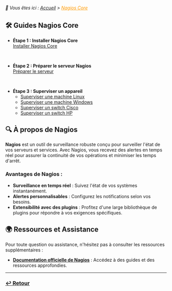<link rel="stylesheet" type="text/css" href="../../assets/css/principal-theme.css">

###### 📂 Vous êtes ici : [Accueil](../../index.md) > <a href="." style="color: #ff9900; text-decoration: underline;">Nagios Core</a>

## 🛠️ Guides Nagios Core

-  **Étape 1 : Installer Nagios Core**  
  [Installer Nagios Core](installation-nagioscore.md)

<br>

- **Étape 2 : Préparer le serveur Nagios**  
  [Préparer le serveur](preparation-nagioscore.md)

<br>

- **Étape 3 : Superviser un appareil**  
  - [Superviser une machine Linux](supervision/machine-debian.md)
  - [Superviser une machine Windows](supervision/machine-windows.md)  
  - [Superviser un switch Cisco](supervision/switch-cisco.md)  
  - [Superviser un switch HP](supervision/switch-hp.md)



## 🔍 À propos de Nagios

**Nagios** est un outil de surveillance robuste conçu pour surveiller l'état de vos serveurs et services. Avec Nagios, vous recevez des alertes en temps réel pour assurer la continuité de vos opérations et minimiser les temps d'arrêt.

### Avantages de Nagios :
- **Surveillance en temps réel** : Suivez l'état de vos systèmes instantanément.
- **Alertes personnalisables** : Configurez les notifications selon vos besoins.
- **Extensibilité avec des plugins** : Profitez d'une large bibliothèque de plugins pour répondre à vos exigences spécifiques.

## 🌍 Ressources et Assistance

Pour toute question ou assistance, n'hésitez pas à consulter les ressources supplémentaires :

- **[Documentation officielle de Nagios](https://www.nagios.org/documentation/)** : Accédez à des guides et des ressources approfondies.


---

### **[↩️ Retour](../../index.md)**